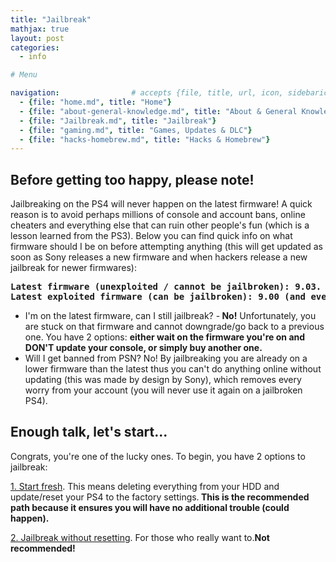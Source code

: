 ```yaml
---
title: "Jailbreak"
mathjax: true
layout: post
categories:
  - info

# Menu

navigation:                # accepts {file, title, url, icon, sidebaricon}
  - {file: "home.md", title: "Home"}
  - {file: "about-general-knowledge.md", title: "About & General Knowledge"}
  - {file: "Jailbreak.md", title: "Jailbreak"}
  - {file: "gaming.md", title: "Games, Updates & DLC"}
  - {file: "hacks-homebrew.md", title: "Hacks & Homebrew"}
---
```


## Before getting too happy, please note!

Jailbreaking on the PS4 will never happen on the latest firmware! A quick reason is to avoid perhaps millions of console and account bans, online cheaters and everything else that can ruin other people&#39;s fun (which is a lesson learned from the PS3). Below you can find quick info on what firmware should I be on before attempting anything (this will get updated as soon as Sony releases a new firmware and when hackers release a new jailbreak for newer firmwares):

<pre>
<strong>Latest firmware (unexploited / cannot be jailbroken): 9.03.</strong>
<strong>Latest exploited firmware (can be jailbroken): 9.00 (and everything lower).</strong>
</pre>

<ul>
	<li>I'm on the latest firmware, can I still jailbreak? -<strong> No!</strong> Unfortunately, you are stuck on that firmware and cannot downgrade/go back to a previous one. You have 2 options: <strong>either wait on the firmware you're on and DON'T update your console, or simply buy another one.</strong></li>
	<li>Will I get banned from PSN? No! By jailbreaking you are already on a lower firmware than the latest thus you can't do anything online without updating (this was made by design by Sony), which removes every worry from your account (you will never use it again on a jailbroken PS4).</li>
</ul>

## Enough talk, let's start...

Congrats, you&#39;re one of the lucky ones. To begin, you have 2 options to jailbreak:

[1. Start fresh](fresh-start-jailbreak.md). This means deleting everything from your HDD and update/reset your PS4 to the factory settings.<strong> This is the recommended path because it ensures you will have no additional trouble (could happen).</strong>

[2. Jailbreak without resetting](no-reset-jailbreak.md). For those who really want to.<strong>Not recommended!</strong>
